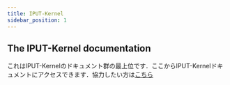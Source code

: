 ```yaml
---
title: IPUT-Kernel
sidebar_position: 1
---
```


## The IPUT-Kernel documentation

これはIPUT-Kernelのドキュメント群の最上位です．ここからIPUT-Kernelドキュメントにアクセスできます．協力したい方は[こちら](https://github.com/IPUT-Kernel)

